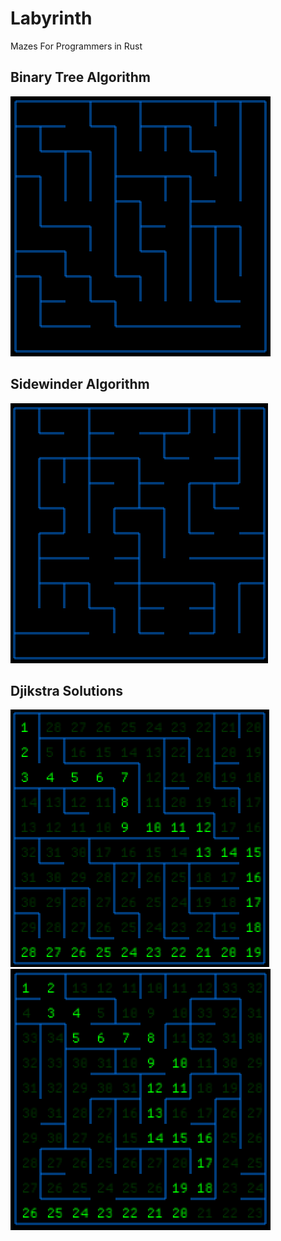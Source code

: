 # Labyrinth

Mazes For Programmers in Rust

## Binary Tree Algorithm

![Binary Tree Labyrinth](./labyrinths/binary_tree.png)


## Sidewinder Algorithm

![Sidewinder Labyrinth](./labyrinths/sidewinder.png)

## Djikstra Solutions

![Binary Tree Labyrinth](./labyrinths/binary_dijkstra_sol.png)
![Sidewinder Labyrinth](./labyrinths/sidewinder_djikstra_sol.png)
